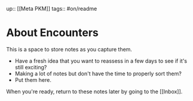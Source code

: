 up:: [[Meta PKM]]
tags:: #on/readme 

# About Encounters
This is a space to store notes as you capture them.

- Have a fresh idea that you want to reassess in a few days to see if it's still exciting? 
- Making a lot of notes but don't have the time to properly sort them? 
- Put them here.

When you're ready, return to these notes later by going to the [[Inbox]]. 